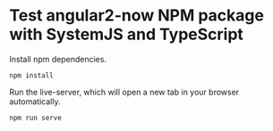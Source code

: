 # Test angular2-now NPM package with SystemJS and TypeScript

Install npm dependencies.

    npm install

Run the live-server, which will open a new tab in your browser automatically.

    npm run serve


